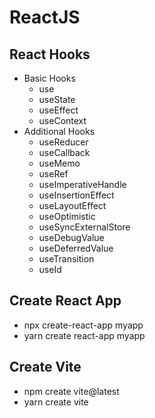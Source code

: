 # ReactJS
## React Hooks
- Basic Hooks
  - use
  - useState
  - useEffect
  - useContext
- Additional Hooks
  - useReducer
  - useCallback
  - useMemo
  - useRef
  - useImperativeHandle
  - useInsertionEffect
  - useLayoutEffect
  - useOptimistic
  - useSyncExternalStore
  - useDebugValue
  - useDeferredValue
  - useTransition
  - useId
## Create React App
  - npx create-react-app myapp
  - yarn create react-app myapp
## Create Vite
  - npm create vite@latest
  - yarn create vite
